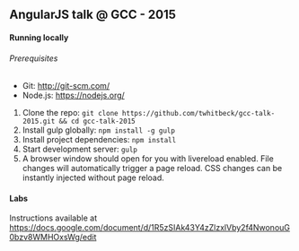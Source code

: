 ## AngularJS talk @ GCC - 2015

#### Running locally

###### Prerequisites
* Git: http://git-scm.com/
* Node.js: https://nodejs.org/

1. Clone the repo: `git clone https://github.com/twhitbeck/gcc-talk-2015.git && cd gcc-talk-2015`
2. Install gulp globally: `npm install -g gulp`
3. Install project dependencies: `npm install`
4. Start development server: `gulp`
5. A browser window should open for you with livereload enabled. File changes will automatically trigger a page reload. CSS changes can be instantly injected without page reload.

#### Labs
Instructions available at https://docs.google.com/document/d/1R5zSIAk43Y4zZlzxlVby2f4NwonouG0bzv8WMHOxsWg/edit
